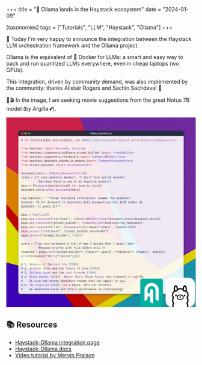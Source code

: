 +++
title = "🦙 Ollama lands in the Haystack ecosystem"
date = "2024-01-09"

[taxonomies]
tags = ["Tutorials", "LLM", "Haystack", "Ollama"]
+++

🎉 Today I'm very happy to announce the integration between the Haystack LLM orchestration framework and the Ollama project.

Ollama is the equivalent of 🐳 Docker for LLMs:
a smart and easy way to pack and run quantized LLMs everywhere, even in cheap laptops (wo GPUs).

This integration, driven by community demand, was also implemented by the community:
thanks Alistair Rogers and Sachin Sachdeva! 🙌

🍿🎬 In the image, I am seeking movie suggestions from the great Notus 7B model (by Argilla 💕).

![Ollama in action](ollama_haystack.jpeg)

## 📚 Resources
- [Haystack-Ollama integration page](https://haystack.deepset.ai/integrations/ollama)
- [Haystack-Ollama docs](https://docs.haystack.deepset.ai/docs/ollamachatgenerator)
- [Video tutorial by Mervin Praison](https://www.youtube.com/watch?v=8qqaqefugWQ)